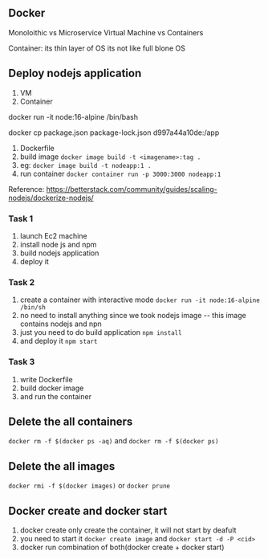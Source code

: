## Docker 
Monoloithic vs Microservice 
Virtual Machine vs Containers  

Container: its thin layer of OS
its not like full blone OS 

## Deploy nodejs application 
   1. VM 
   2. Container 


docker run -it node:16-alpine /bin/bash 


 

docker cp package.json package-lock.json d997a44a10de:/app


1. Dockerfile
2. build image ```docker image build -t <imagename>:tag .``` 
3. eg: ```docker image build -t nodeapp:1 .```
4. run container ```docker container run -p 3000:3000 nodeapp:1```

Reference:  https://betterstack.com/community/guides/scaling-nodejs/dockerize-nodejs/

### Task 1
1. launch Ec2 machine
2. install node js and npm 
3. build nodejs application 
4. deploy it 

### Task 2
1. create a container with interactive mode  ```docker run -it node:16-alpine /bin/sh```
2. no need to install anything since we took nodejs image -- this image contains nodejs and npn 
3. just you need to do build application ```npm install```
4. and deploy it ```npm start``` 

### Task 3
1. write Dockerfile 
2. build docker image
3. and run the container 

## Delete the all containers
```docker rm -f $(docker ps -aq)```
and
```docker rm -f $(docker ps)```
## Delete the all images
```docker rmi -f $(docker images)``` or ```docker prune```

## Docker create and docker start
1. docker create only create the container, it will not start by deafult 
2. you  need to start it 
```docker create image``` and   ```docker start -d -P <cid>``` 
3. docker run combination of both(docker create + docker start)
